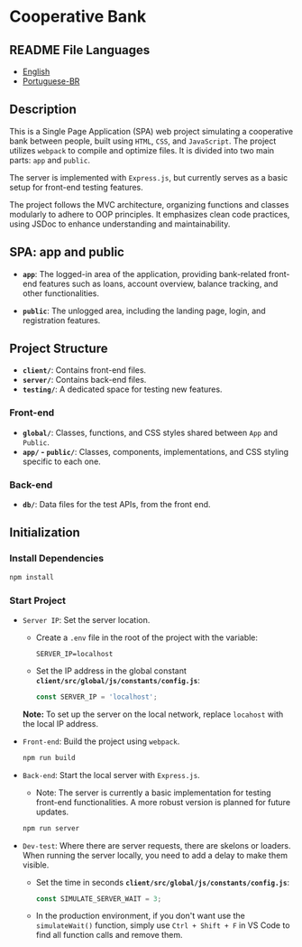 # Cooperative Bank

## README File Languages

- [English](README.md)
- [Portuguese-BR](README-pt.md)

## Description

This is a Single Page Application (SPA) web project simulating a cooperative bank between people, built using `HTML`, `CSS`, and `JavaScript`. The project utilizes `webpack` to compile and optimize files. It is divided into two main parts: `app` and `public`.

The server is implemented with `Express.js`, but currently serves as a basic setup for front-end testing features.

The project follows the MVC architecture, organizing functions and classes modularly to adhere to OOP principles. It emphasizes clean code practices, using JSDoc to enhance understanding and maintainability.

## SPA: app and public

- **`app`**: The logged-in area of the application, providing bank-related front-end features such as loans, account overview, balance tracking, and other functionalities.

- **`public`**: The unlogged area, including the landing page, login, and registration features.

## Project Structure

- **`client/`**: Contains front-end files.
- **`server/`**: Contains back-end files.
- **`testing/`**: A dedicated space for testing new features.

### Front-end

- **`global/`**: Classes, functions, and CSS styles shared between `App` and `Public`.
- **`app/` - `public/`**: Classes, components, implementations, and CSS styling specific to each one.

### Back-end

- **`db/`**: Data files for the test APIs, from the front end.

## Initialization

### Install Dependencies

```bash
npm install
```

### Start Project

- `Server IP`: Set the server location.

  - Create a `.env` file in the root of the project with the variable:

    ```
    SERVER_IP=localhost
    ```

  - Set the IP address in the global constant **`client/src/global/js/constants/config.js`**:

    ```js
    const SERVER_IP = 'localhost';
    ```

  **Note:** To set up the server on the local network, replace `locahost` with the local IP address.

- `Front-end`: Build the project using `webpack`.

  ```bash
  npm run build
  ```

- `Back-end`: Start the local server with `Express.js`.

  - Note: The server is currently a basic implementation for testing front-end functionalities. A more robust version is planned for future updates.

  ```bash
  npm run server
  ```

- `Dev-test`: Where there are server requests, there are skelons or loaders. When running the server locally, you need to add a delay to make them visible.

  - Set the time in seconds **`client/src/global/js/constants/config.js`**:

    ```js
    const SIMULATE_SERVER_WAIT = 3;
    ```

  - In the production environment, if you don't want use the `simulateWait()` function, simply use `Ctrl + Shift + F` in VS Code to find all function calls and remove them.

